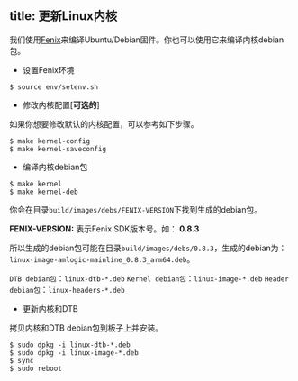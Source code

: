 title: 更新Linux内核
---

我们使用[Fenix](/linux/h-cn/vim1/FenixScript.html)来编译Ubuntu/Debian固件。你也可以使用它来编译内核debian包。

* 设置Fenix环境

```
$ source env/setenv.sh
```

* 修改内核配置[**可选的**]

如果你想要修改默认的内核配置，可以参考如下步骤。

```
$ make kernel-config
$ make kernel-saveconfig
```

* 编译内核debian包

```
$ make kernel
$ make kernel-deb
```

你会在目录`build/images/debs/FENIX-VERSION`下找到生成的debian包。


**FENIX-VERSION:** 表示Fenix SDK版本号。如： **0.8.3**

所以生成的debian包可能在目录`build/images/debs/0.8.3`，生成的debian为：`linux-image-amlogic-mainline_0.8.3_arm64.deb`。

`DTB debian包`：`linux-dtb-*.deb`
`Kernel debian包`：`linux-image-*.deb`
`Header debian包`：`linux-headers-*.deb`

* 更新内核和DTB

拷贝内核和DTB debian包到板子上并安装。

```
$ sudo dpkg -i linux-dtb-*.deb 
$ sudo dpkg -i linux-image-*.deb
$ sync
$ sudo reboot
```

